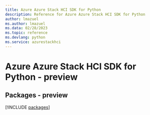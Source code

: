 ```yaml
---
title: Azure Azure Stack HCI SDK for Python
description: Reference for Azure Azure Stack HCI SDK for Python
author: lmazuel
ms.author: lmazuel
ms.data: 02/28/2023
ms.topic: reference
ms.devlang: python
ms.service: azurestackhci
---
```

# Azure Azure Stack HCI SDK for Python - preview
## Packages - preview
[!INCLUDE [packages](azure-stack-hci-index.md)]